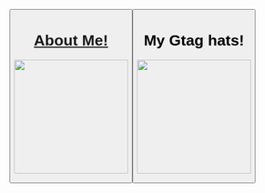 <a href='https://discord.com'><button> <h1> About Me! </h1> <img src="https://media.discordapp.net/attachments/864801249974026260/866176782917828608/Drawing.sketchpad1.png" height="200"/>
  
<a href='https://xemply.github.io/gtag-hats'><button> <h1> My Gtag hats! </h1> <img src="https://media.discordapp.net/attachments/810644499763691543/866169698353414164/cover.png" height="200"/>
